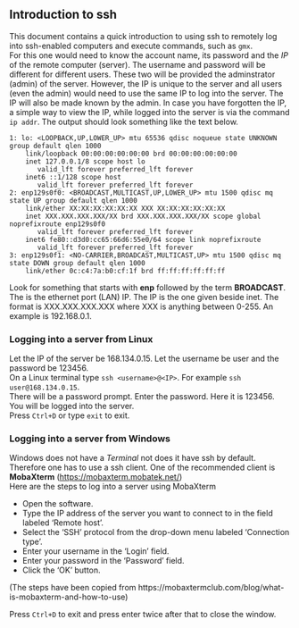 <h2> Introduction to ssh </h2>

This document contains a quick introduction to using ssh to remotely log into ssh-enabled computers and execute commands, such as ```gmx```.<br>
For this one would need to know the account name, its password and the *IP* of the remote computer (server). The username and password will be different for different users. These two will be provided the adminstrator (admin) of the server. However, the IP is unique to the server and all users (even the admin) would need to use the same IP to log into the server. The IP will also be made known by the admin. In case you have forgotten the IP, a simple way to view the IP, while logged into the server is via the command ```ip addr```. The output should look something like the text below.<br>

```
1: lo: <LOOPBACK,UP,LOWER_UP> mtu 65536 qdisc noqueue state UNKNOWN group default qlen 1000
    link/loopback 00:00:00:00:00:00 brd 00:00:00:00:00:00
    inet 127.0.0.1/8 scope host lo
       valid_lft forever preferred_lft forever
    inet6 ::1/128 scope host 
       valid_lft forever preferred_lft forever
2: enp129s0f0: <BROADCAST,MULTICAST,UP,LOWER_UP> mtu 1500 qdisc mq state UP group default qlen 1000
    link/ether XX:XX:XX:XX:XX:XX XXX XX:XX:XX:XX:XX:XX
    inet XXX.XXX.XXX.XXX/XX brd XXX.XXX.XXX.XXX/XX scope global noprefixroute enp129s0f0
       valid_lft forever preferred_lft forever
    inet6 fe80::d3d0:cc65:66d6:55e0/64 scope link noprefixroute 
       valid_lft forever preferred_lft forever
3: enp129s0f1: <NO-CARRIER,BROADCAST,MULTICAST,UP> mtu 1500 qdisc mq state DOWN group default qlen 1000
    link/ether 0c:c4:7a:b0:cf:1f brd ff:ff:ff:ff:ff:ff
```
    
Look for something that starts with **enp** followed by the term **BROADCAST**. The is the ethernet port (LAN) IP. The IP is the one given beside inet. The format is XXX.XXX.XXX.XXX where XXX is anything between 0-255. An example is 192.168.0.1.

<h3> Logging into a server from Linux</h3>

Let the IP of the server be 168.134.0.15. Let the username be user and the password be 123456.<br>
On a Linux terminal type ```ssh <username>@<IP>```. For example ```ssh user@168.134.0.15```.<br>
There will be a password prompt. Enter the password. Here it is 123456. You will be logged into the server. <br>
Press ```Ctrl+D``` or type ```exit``` to exit.<br>

<h3> Logging into a server from Windows </h3>

Windows does not have a *Terminal* not does it have ssh by default. Therefore one has to use a ssh client. One of the recommended client is **MobaXterm** (https://mobaxterm.mobatek.net/)<br>
Here are the steps to log into a server using MobaXterm
<ul>
  <li> Open the software. </li>
  <li> Type the IP address of the server you want to connect to in the field labeled ‘Remote host’. </li>
  <li> Select the ‘SSH’ protocol from the drop-down menu labeled ‘Connection type’. </li>
  <li> Enter your username in the ‘Login’ field. </li>
  <li> Enter your password in the ‘Password’ field. </li>
  <li> Click the ‘OK’ button. </li>
</ul>
(The steps have been copied from https://mobaxtermclub.com/blog/what-is-mobaxterm-and-how-to-use)

Press ```Ctrl+D``` to exit and press enter twice after that to close the window.
